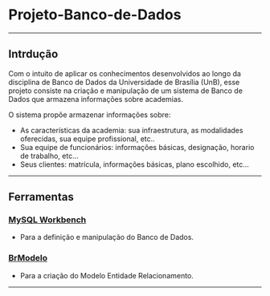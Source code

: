 # Projeto-Banco-de-Dados

---

## Intrdução

Com o intuito de aplicar os conhecimentos desenvolvidos ao longo da disciplina de Banco de Dados da Universidade de Brasília (UnB), esse projeto consiste na criação e manipulação de um sistema de Banco de Dados que armazena informações sobre academias.

O sistema propõe armazenar informações sobre:

- As características da academia: sua infraestrutura, as modalidades oferecidas, sua equipe profissional, etc..
- Sua equipe de funcionários: informações básicas, designação, horario de trabalho, etc...
- Seus clientes: matrícula, informações básicas, plano escolhido, etc...

---

## Ferramentas
 
### [MySQL Workbench](https://dev.mysql.com/downloads/workbench/)

- Para a definição e manipulação do Banco de Dados.

### [BrModelo](http://www.sis4.com/brModelo/)

- Para a criação do Modelo Entidade Relacionamento.

---
